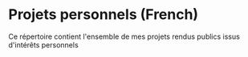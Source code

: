 # Projets personnels (French)
Ce répertoire contient l'ensemble de mes projets rendus publics issus d'intérêts personnels
